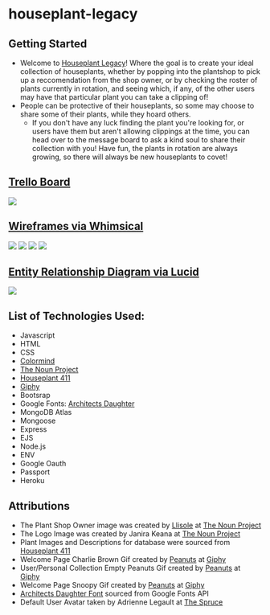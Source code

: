 # houseplant-legacy

## Getting Started
* Welcome to [Houseplant Legacy](https://houseplant-legacy.herokuapp.com/)! Where the goal is to create your ideal collection of houseplants, whether by popping into the plantshop to pick up a reccomendation from the shop owner, or by checking the roster of plants currently in rotation, and seeing which, if any, of the other users may have that particular plant you can take a clipping of! 
* People can be protective of their houseplants, so some may choose to share some of their plants, while they hoard others. 
  * If you don't have any luck finding the plant you're looking for, or users have them but aren't allowing clippings at the time, you can head over to the message board to ask a kind soul to share their collection with you! Have fun, the plants in rotation are always growing, so there will always be new houseplants to covet! 

## [Trello Board](https://trello.com/b/xJ6UkHSD/houseplant-legacy)
![](https://i.imgur.com/9goliEW.png)

## [Wireframes via Whimsical](https://whimsical.com/EyZwK5a61Bu5Sggtb1MxUK)


![](https://i.imgur.com/Za1flos.png)
![](https://i.imgur.com/3DbyQ8p.png)
![](https://i.imgur.com/TSNBEAd.png)
![](https://i.imgur.com/huFHakJ.png)

## [Entity Relationship Diagram via Lucid](https://lucid.app/lucidchart/7757d7e5-1188-4151-a901-19f58b9c0998/edit?shared=true&page=0_0#)
![](https://i.imgur.com/ra6ujMK.png)


## List of Technologies Used:
* Javascript
* HTML
* CSS
* [Colormind](https://colormind.io)
* [The Noun Project](https://thenounproject.com/)
* [Houseplant 411](https://www.houseplant411.com/houseplant)
* [Giphy](https://giphy.com/)
* Bootsrap 
* Google Fonts: [Architects Daughter](https://fonts.google.com/specimen/Architects+Daughter?category=Display,Handwriting,Monospace&sidebar.open=true&selection.family=Xanh+Mono&query=archi)
* MongoDB Atlas
* Mongoose
* Express
* EJS
* Node.js
* ENV
* Google Oauth
* Passport
* Heroku

## Attributions

  * The Plant Shop Owner image was created by [Llisole](https://thenounproject.com/llisole/) at [The Noun Project](https://thenounproject.com/)
  * The Logo Image was created by Janira Keana at [The Noun Project](https://thenounproject.com/)
  * Plant Images and Descriptions for database were sourced from [Houseplant 411](https://www.houseplant411.com/houseplant)
  * Welcome Page Charlie Brown Gif created by [Peanuts](https://giphy.com/peanuts) at [Giphy](https://giphy.com/)
  * User/Personal Collection Empty Peanuts Gif created by [Peanuts](https://giphy.com/peanuts) at [Giphy](https://giphy.com/)
  * Welcome Page Snoopy Gif created by [Peanuts](https://giphy.com/peanuts) at [Giphy](https://giphy.com/)
  * [Architects Daughter Font](https://fonts.google.com/specimen/Architects+Daughter?category=Display,Handwriting,Monospace&sidebar.open=true&selection.family=Xanh+Mono&query=archi) sourced from Google Fonts API
  * Default User Avatar taken by Adrienne Legault at [The Spruce](https://www.thespruce.com/)
